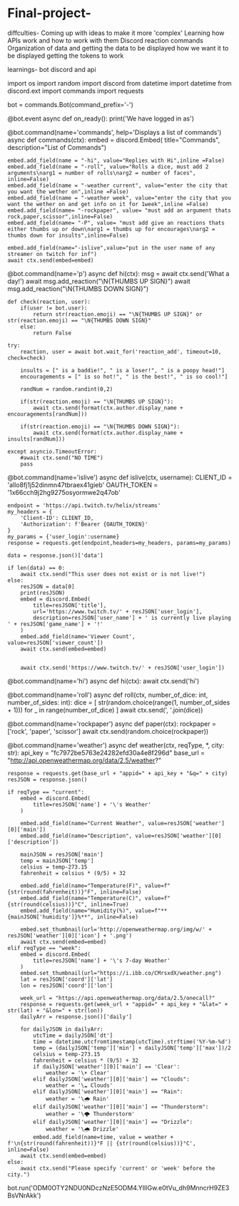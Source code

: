 # Final-project-

diffculties- 
Coming up with ideas to make it more 'complex'
Learning how APIs work and how to work with them
Discord reaction commands
Organization of data and getting the data to be displayed how we want it to be displayed
getting the tokens to work 

learnings-
bot discord and  api



import os
import random
import discord
from datetime import datetime
from discord.ext import commands
import requests



bot = commands.Bot(command_prefix='-')

@bot.event
async def on_ready():
    print('We have logged in as')


@bot.command(name='commands', help='Displays a list of commands')
async def commands(ctx):
    embed = discord.Embed(
        title="Commands",
        description="List of Commands")

    embed.add_field(name = "-hi", value="Replies with Hi",inline =False)
    embed.add_field(name = "-roll", value="Rolls a dice, must add 2 arguments\narg1 = number of rolls\narg2 = number of faces", inline=False)
    embed.add_field(name = "-weather current", value="enter the city that you want the wether on",inline =False)
    embed.add_field(name = "-weather week", value="enter the city that you want the wether on and get info on it for 1week",inline =False)
    embed.add_field(name= "-rockpaper", value= "must add an argument thats rock,paper,scissor",inline=False)
    embed.add_field(name= "-P", value= "must add give an reactions thats either thumbs up or down\narg1 = thumbs up for encourages\narg2 = thumbs down for insults",inline=False)

    embed.add_field(name="-islive",value="put in the user name of any streamer on twitch for inf")
    await ctx.send(embed=embed)
    

@bot.command(name='p')
async def hi(ctx):
    msg = await ctx.send('What a day!')
    await msg.add_reaction("\N{THUMBS UP SIGN}")
    await msg.add_reaction("\N{THUMBS DOWN SIGN}")

    def check(reaction, user):
        if(user != bot.user):
            return str(reaction.emoji) == "\N{THUMBS UP SIGN}" or str(reaction.emoji) == "\N{THUMBS DOWN SIGN}"
        else:
            return False

    try:
        reaction, user = await bot.wait_for('reaction_add', timeout=10, check=check)

        insults = [" is a baddie!", " is a loser!", " is a poopy head!"]
        encouragements = [" is so hot!", " is the best!", " is so cool!"]

        randNum = random.randint(0,2)

        if(str(reaction.emoji) == "\N{THUMBS UP SIGN}"):
            await ctx.send(format(ctx.author.display_name + encouragements[randNum]))

        if(str(reaction.emoji) == "\N{THUMBS DOWN SIGN}"):
            await ctx.send(format(ctx.author.display_name + insults[randNum]))

    except asyncio.TimeoutError:
        #await ctx.send("NO TIME")
        pass



@bot.command(name='islive')
async def islive(ctx, username):
    CLIENT_ID = 'allo8fj1j52dinmn47tbraex41gieb'
    OAUTH_TOKEN = '1x66cch9j2hg9275osyormwe2q47ob'

    endpoint = 'https://api.twitch.tv/helix/streams'
    my_headers = {
        'Client-ID': CLIENT_ID,
        'Authorization': f'Bearer {OAUTH_TOKEN}'
    }
    my_params = {'user_login':username}
    response = requests.get(endpoint,headers=my_headers, params=my_params)

    data = response.json()['data']

    if len(data) == 0:
        await ctx.send("This user does not exist or is not live!")
    else:
        resJSON = data[0]
        print(resJSON)
        embed = discord.Embed(
            title=resJSON['title'],
            url='https://www.twitch.tv/' + resJSON['user_login'],
            description=resJSON['user_name'] + ' is currently live playing ' + resJSON['game_name'] + '!'
        )
        embed.add_field(name='Viewer Count', value=resJSON['viewer_count'])
        await ctx.send(embed=embed)


        await ctx.send('https://www.twitch.tv/' + resJSON['user_login'])




@bot.command(name='hi')
async def hi(ctx):
    await ctx.send('hi')



@bot.command(name='roll')
async def roll(ctx, number_of_dice: int, number_of_sides: int):
    dice = [
        str(random.choice(range(1, number_of_sides + 1)))
        for _ in range(number_of_dice)
    ]
    await ctx.send(', '.join(dice))



@bot.command(name='rockpaper')
async def paper(ctx):
    rockpaper = ['rock', 'paper', 'scissor']
    await ctx.send(random.choice(rockpaper))




@bot.command(name='weather')
async def weather(ctx, reqType, *, city: str):
    api_key = "fc7972be5763e24282efd30a4e8f296d"
    base_url = "http://api.openweathermap.org/data/2.5/weather?"

    response = requests.get(base_url + "appid=" + api_key + "&q=" + city)
    resJSON = response.json()

    if reqType == "current":
        embed = discord.Embed(
            title=resJSON['name'] + '\'s Weather'
        )

        embed.add_field(name="Current Weather", value=resJSON['weather'][0]['main'])
        embed.add_field(name="Description", value=resJSON['weather'][0]['description'])

        mainJSON = resJSON['main']
        temp = mainJSON['temp']
        celsius = temp-273.15
        fahrenheit = celsius * (9/5) + 32

        embed.add_field(name="Temperature(F)", value=f"{str(round(fahrenheit))}°F", inline=False)
        embed.add_field(name="Temperature(C)", value=f"{str(round(celsius))}°C", inline=True)
        embed.add_field(name="Humidity(%)", value=f"**{mainJSON['humidity']}%**", inline=False)

        embed.set_thumbnail(url='http://openweathermap.org/img/w/' + resJSON['weather'][0]['icon'] + '.png')
        await ctx.send(embed=embed)
    elif reqType == "week":
        embed = discord.Embed(
            title=resJSON['name'] + '\'s 7-day Weather'
        )
        embed.set_thumbnail(url="https://i.ibb.co/CMrsxdX/weather.png")
        lat = resJSON['coord']['lat']
        lon = resJSON['coord']['lon']

        week_url = "https://api.openweathermap.org/data/2.5/onecall?"
        response = requests.get(week_url + "appid=" + api_key + "&lat=" + str(lat) + "&lon=" + str(lon))
        dailyArr = response.json()['daily']

        for dailyJSON in dailyArr:
            utcTime = dailyJSON['dt']
            time = datetime.utcfromtimestamp(utcTime).strftime('%Y-%m-%d')
            temp = (dailyJSON['temp']['min'] + dailyJSON['temp']['max'])/2
            celsius = temp-273.15
            fahrenheit = celsius * (9/5) + 32
            if dailyJSON['weather'][0]['main'] == 'Clear':
                weather = '\☀️ Clear'
            elif dailyJSON['weather'][0]['main'] == "Clouds":
                weather = '\☁️ Clouds'
            elif dailyJSON['weather'][0]['main'] == "Rain":
                weather = '\🌧️ Rain'
            elif dailyJSON['weather'][0]['main'] == "Thunderstorm":
                weather = '\🌩️ Thunderstorm'
            elif dailyJSON['weather'][0]['main'] == "Drizzle":
                weather = '\🌧️ Drizzle'
            embed.add_field(name=time, value = weather + f'\n{str(round(fahrenheit))}°F || {str(round(celsius))}°C', inline=False)
        await ctx.send(embed=embed)
    else:
        await ctx.send("Please specify 'current' or 'week' before the city.")



bot.run('ODM0OTY2NDU0NDczNzE5ODM4.YIIlGw.e0tVu_dh9MnncrH9ZE3BsVNrAkk')


